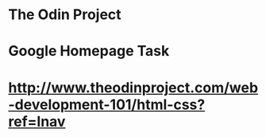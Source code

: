 # The Odin Project 
# Google Homepage Task
# http://www.theodinproject.com/web-development-101/html-css?ref=lnav
